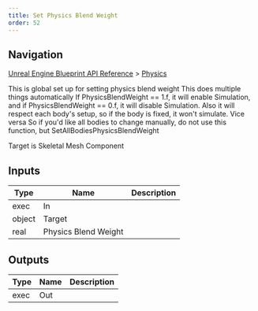```yaml
---
title: Set Physics Blend Weight
order: 52
---
```

## Navigation

[Unreal Engine Blueprint API Reference](https://dev.epicgames.com/documentation/en-us/unreal-engine/BlueprintAPI) > [Physics](https://dev.epicgames.com/documentation/en-us/unreal-engine/BlueprintAPI/Physics)

This is global set up for setting physics blend weight
This does multiple things automatically
If PhysicsBlendWeight == 1.f, it will enable Simulation, and if PhysicsBlendWeight == 0.f, it will disable Simulation.
Also it will respect each body's setup, so if the body is fixed, it won't simulate. Vice versa
So if you'd like all bodies to change manually, do not use this function, but SetAllBodiesPhysicsBlendWeight

Target is Skeletal Mesh Component

## Inputs

| Type | Name | Description |
| --- | --- | --- |
| exec | In |  |
| object | Target |  |
| real | Physics Blend Weight |  |

## Outputs

| Type | Name | Description |
| --- | --- | --- |
| exec | Out |  |
